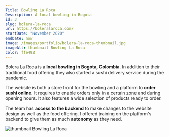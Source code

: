 ```yaml
---
Title: Bowling La Roca
Description: A local bowling in Bogota
id: 3
slug: bolera-la-roca
url: https://boleralaroca.com/
startDate: "November 2020"
endDate: now
image: /images/portfolio/bolera-la-roca-thumbnail.jpg
imageAlt: thumbnail Bowling La Roca
color: ffe492
---
```


Bolera La Roca is a **local bowling in Bogota, Colombia**. In addition to their traditional food offering they also started a sushi delivery service during the pandemic.

The website is both a store front for the bowling and a platform to **order sushi online**. It requires to enable orders only in a certain zone and during opening hours. It also features a wide selection of products ready to order.

The team has **access to the backend** to make changes to the website design as well as the food offering. I offered training on the platform's backend to give them as much **autonomy** as they need.

![thumbnail Bowling La Roca](/images/portfolio/bolera-la-roca-thumbnail.jpg)